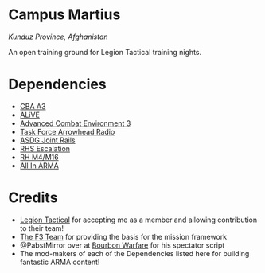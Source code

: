 # Campus Martius #

*Kunduz Province, Afghanistan*

An open training ground for Legion Tactical training nights.

# Dependencies #
* [CBA A3](http://www.armaholic.com/page.php?id=18767)
* [ALiVE](http://alivemod.com/)
* [Advanced Combat Environment 3](http://ace3mod.com/)
* [Task Force Arrowhead Radio](http://radio.task-force.ru/en/)
* [ASDG Joint Rails](http://www.armaholic.com/page.php?id=23242)
* [RHS Escalation](http://www.rhsmods.org/)
* [RH M4/M16](http://www.armaholic.com/page.php?id=23277)
* [All In ARMA](http://www.armaholic.com/page.php?id=26682)

# Credits #
* [Legion Tactical](http://www.legiontac.com/) for accepting me as a member and allowing contribution to their team!
* [The F3 Team](http://www.ferstaberinde.com/f3/en/) for providing the basis for the mission framework
* @PabstMirror over at [Bourbon Warfare](http://www.bourbonwarfare.com/) for his spectator script
* The mod-makers of each of the Dependencies listed here for building fantastic ARMA content!